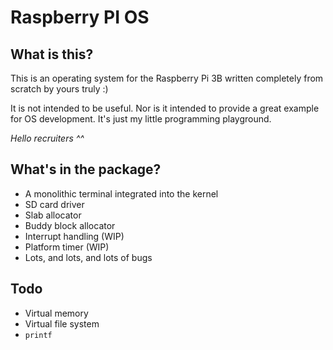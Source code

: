 # Raspberry PI OS

## What is this?

This is an operating system for the Raspberry Pi 3B written completely from scratch by yours truly :)

It is not intended to be useful.
Nor is it intended to provide a great example for OS development.
It's just my little programming playground.

_Hello recruiters ^^_

## What's in the package?

- A monolithic terminal integrated into the kernel
- SD card driver
- Slab allocator
- Buddy block allocator
- Interrupt handling (WIP)
- Platform timer (WIP)
- Lots, and lots, and lots of bugs

## Todo

- Virtual memory
- Virtual file system
- `printf`
